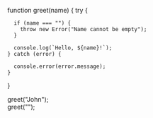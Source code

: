 function greet(name) {
    try {
    
      if (name === "") {
        throw new Error("Name cannot be empty");
      }
    
      console.log(`Hello, ${name}!`);
    } catch (error) {

      console.error(error.message);
    }
  }
  
  
  greet("John");   
  greet("");       
  
